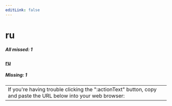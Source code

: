 ```yaml
---
editLink: false
---
```


# ru

##### All missed: 1


### [ru](https://github.com/Laravel-Lang/lang/blob/main/locales/ru/ru.json)

##### Missing: 1

<table >
<tr><td align="left" >
If you're having trouble clicking the ":actionText" button, copy and paste the URL below
into your web browser:
</td>
</tr>

</table>


